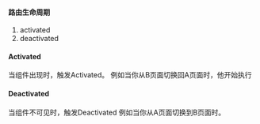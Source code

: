 #### 路由生命周期
1. activated
2. deactivated

#### Activated
当组件出现时，触发Activated。
例如当你从B页面切换回A页面时，他开始执行

#### Deactivated
当组件不可见时，触发Deactivated
例如当你从A页面切换到B页面时。